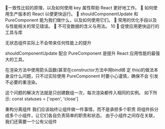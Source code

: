 一致性比较的原理，以及如何使用 key 属性帮助 React 更好地工作。
 如何使用生产版本的 React 以便更快运行。
 shouldComponentUpdate 和 PureComponent 能为我们做什么，以及如何使用它们。
 常用的优化手段以及与性能相关的常见错误。
 不可变数据的含义与用法。 10  促使应用更快运行的工具与库


无状态组件实际上不会带来任何性能上的提升

shouldComponentUpdate 配合 PureComponent 是提升 React 应用性能的最强大的工具。

在渲染方法中使用箭头函数(甚至在constructor方法中用bind绑 定 this)的做法本身没什么问题，只不过实际使用 PureComponent 时要小心谨慎，确保不会 引发不必要的重渲染。

这个问题的解决方法就是只创建数组一次，每次渲染都传入相同的实例。
  如下所示:
    const statuses = ['open', 'close']
    

重构分离组件
我们应该始终让组件做一件事情，而不是承担多个职责
将组件拆分成多个小组件，让它们各自负责简单的职责和状态。
由于小组件之间存在关联，我们还需要一个公有父组件